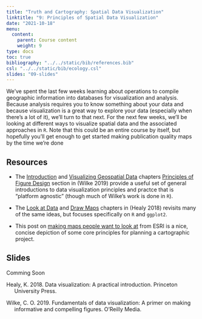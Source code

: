 ```yaml
---
title: "Truth and Cartography: Spatial Data Visualization"
linktitle: "9: Principles of Spatial Data Visualization"
date: "2021-10-18"
menu:
  content:
    parent: Course content
    weight: 9
type: docs
toc: true
bibliography: "../../static/bib/references.bib"
csl: "../../static/bib/ecology.csl"
slides: "09-slides"
---
```


We’ve spent the last few weeks learning about operations to compile geographic information into databases for visualization and analysis. Because analysis requires you to know something about your data and because visualization is a great way to explore your data (especially when there’s a lot of it), we’ll turn to that next. For the next few weeks, we’ll be looking at different ways to visualize spatial data and the associated approaches in `R`. Note that this could be an entire course by itself, but hopefully you’ll get enough to get started making publication quality maps by the time we’re done

## Resources

-   <i class="fas fa-book"></i> The [Introduction](https://f0nzie.github.io/dataviz-wilke-2020/introduction.html) and [Visualizing Geospatial Data](https://f0nzie.github.io/dataviz-wilke-2020/geospatial-data.html) chapters [Principles of Figure Design](https://f0nzie.github.io/dataviz-wilke-2020/proportional-ink.html) section in (Wilke 2019) provide a useful set of general introductions to data visualization principles and practce that is “platform agnostic” (though much of Wilke’s work is done in `R`).

-   <i class="fas fa-book"></i> The [Look at Data](https://f0nzie.github.io/dataviz-wilke-2020/introduction.html) and [Draw Maps](https://f0nzie.github.io/dataviz-wilke-2020/geospatial-data.html) chapters in (Healy 2018) revisits many of the same ideas, but focuses specifically on `R` and `ggplot2`.

-   <i class="fas fa-external-link-square-alt"></i> This post on [making maps people want to look at](https://www.esri.com/news/arcuser/0112/files/design-principles.pdf) from ESRI is a nice, concise depiction of some core principles for planning a cartographic project.

## Slides

Comming Soon

<div id="refs" class="references csl-bib-body hanging-indent" line-spacing="2">

<div id="ref-healy2018data" class="csl-entry">

Healy, K. 2018. Data visualization: A practical introduction. Princeton University Press.

</div>

<div id="ref-wilke2019fundamentals" class="csl-entry">

Wilke, C. O. 2019. Fundamentals of data visualization: A primer on making informative and compelling figures. O’Reilly Media.

</div>

</div>
